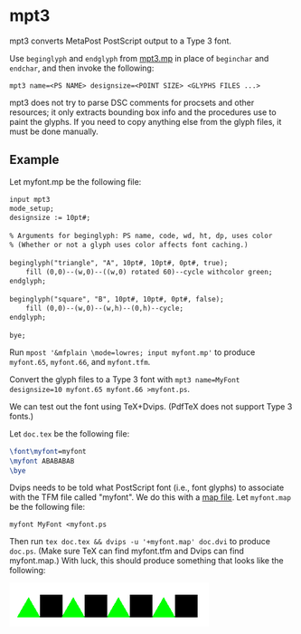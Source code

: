 # mpt3

mpt3 converts MetaPost PostScript output to a Type 3 font.

Use `beginglyph` and `endglyph` from [mpt3.mp](mpt3.mp) in place of
`beginchar` and `endchar`, and then invoke the following:

	mpt3 name=<PS NAME> designsize=<POINT SIZE> <GLYPHS FILES ...>

mpt3 does not try to parse DSC comments for procsets and other resources;
it only extracts bounding box info and the procedures use to paint the glyphs.
If you need to copy anything else from the glyph files, it must be done
manually.

## Example

Let myfont.mp be the following file:

```metapost
input mpt3
mode_setup;
designsize := 10pt#;

% Arguments for beginglyph: PS name, code, wd, ht, dp, uses color
% (Whether or not a glyph uses color affects font caching.)

beginglyph("triangle", "A", 10pt#, 10pt#, 0pt#, true);
	fill (0,0)--(w,0)--((w,0) rotated 60)--cycle withcolor green;
endglyph;

beginglyph("square", "B", 10pt#, 10pt#, 0pt#, false);
	fill (0,0)--(w,0)--(w,h)--(0,h)--cycle;
endglyph;

bye;
```

Run `mpost '&mfplain \mode=lowres; input myfont.mp'` to produce `myfont.65`,
`myfont.66`, and `myfont.tfm`.

Convert the glyph files to a Type 3 font with `mpt3 name=MyFont designsize=10
myfont.65 myfont.66 >myfont.ps`.

We can test out the font using TeX+Dvips.
(PdfTeX does not support Type 3 fonts.)

Let `doc.tex` be the following file:

```tex
\font\myfont=myfont
\myfont ABABABAB
\bye
```

Dvips needs to be told what PostScript font (i.e., font glyphs) to associate
with the TFM file called "myfont".
We do this with a
[map file](https://tug.org/texinfohtml/dvips.html#Making-a-font-available).
Let `myfont.map` be the following file:

```
myfont MyFont <myfont.ps
```

Then run `tex doc.tex && dvips -u '+myfont.map' doc.dvi` to produce `doc.ps`.
(Make sure TeX can find myfont.tfm and Dvips can find myfont.map.)
With luck, this should produce something that looks like the following:

![alternating green triangles and black squares](doc.png)
